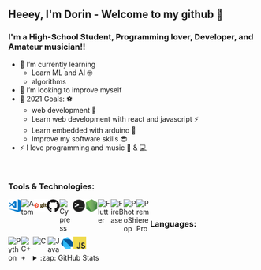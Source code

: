 ## Heeey, I'm Dorin - Welcome to my github 👋

### I'm a High-School Student, Programming lover, Developer, and Amateur musician!!

- 🌱 I’m currently learning 
  - Learn ML and AI 🤓
  - algorithms
- 👯 I’m looking to improve myself
- 🥅 2021 Goals: ⚽
  - web development 🤙
  - Learn web development with react and javascript ⚡
  - Learn embedded with arduino 🤖
  - Improve my software skills 😎 
- ⚡ I love programming and music 🎺 & 💻

<br />

### Tools & Technologies:

<img align="left" alt="Visual Studio Code" width="26px" src="https://raw.githubusercontent.com/github/explore/80688e429a7d4ef2fca1e82350fe8e3517d3494d/topics/visual-studio-code/visual-studio-code.png" />
<img align="left" alt="Atom" width="26px" src="https://simpleicons.org/icons/atom.svg" />
<img align="left" alt="Git" width="26px" src="https://raw.githubusercontent.com/github/explore/80688e429a7d4ef2fca1e82350fe8e3517d3494d/topics/git/git.png" />
<img align="left" alt="GitHub" width="26px" src="https://raw.githubusercontent.com/github/explore/78df643247d429f6cc873026c0622819ad797942/topics/github/github.png" />
<img align="left" alt="Cypress" width="26px" src="https://avatars0.githubusercontent.com/u/9689685?s=200&v=4" />
<img align="left" alt="Terminal" width="26px" src="https://raw.githubusercontent.com/github/explore/80688e429a7d4ef2fca1e82350fe8e3517d3494d/topics/terminal/terminal.png" />
<img align="left" alt="Node.js" width="26px" src="https://raw.githubusercontent.com/github/explore/80688e429a7d4ef2fca1e82350fe8e3517d3494d/topics/nodejs/nodejs.png" />
<img align="left" alt="Flutter" width="26px" src="https://cdn.iconscout.com/icon/free/png-512/flutter-2038877-1720090.png" />
<img align="left" alt="FireBase" width="26px" src="https://img.icons8.com/color/452/firebase.png" />
<img align="left" alt="PhotoShop" width="26px" src="https://upload.wikimedia.org/wikipedia/commons/thumb/2/20/Photoshop_CC_icon.png/492px-Photoshop_CC_icon.png" />
<img align="left" alt="PremierePro" width="28px" src="https://upload.wikimedia.org/wikipedia/commons/5/58/Adobe_Premiere_Pro_CS6_Icon.png" />

<br />

### Languages:

<img align="left" alt="Python" width="26px" src="https://images.vexels.com/media/users/3/166477/isolated/preview/9bb722f0e85ddbc1ce0f064534fd2311-python-programming-language-icon-by-vexels.png" />
<img align="left" alt="C++" width="24px" src="https://user-images.githubusercontent.com/42747200/46140125-da084900-c26d-11e8-8ea7-c45ae6306309.png" />
<img align="left" alt="C" width="30px" src="https://cdn.iconscout.com/icon/free/png-512/c-programming-569564.png" />
<img align="left" alt="Java" width="26px" src="https://cdn.iconscout.com/icon/free/png-512/java-43-569305.png" />
<img align="left" alt="Dart" width="26px" src="https://raw.githubusercontent.com/github/explore/80688e429a7d4ef2fca1e82350fe8e3517d3494d/topics/dart/dart.png" />
<img align="left" alt="JavaScript" width="26px" src="https://raw.githubusercontent.com/github/explore/80688e429a7d4ef2fca1e82350fe8e3517d3494d/topics/javascript/javascript.png" />

<br />

<br />

<!-- <details>

  <summary>:zap: Recent GitHub Activity</summary>  -->
  
<!-- START_SECTION:activity -->
 <!-- 1. ❌ Closed PR [#14](https://github.com/Dorin07/Dorin07/pull/14) in [Dorin07/Dorin07](https://github.com/Dorin07/Dorin07)
 2. 🗣 Commented on [#14](https://github.com/Dorin07/Dorin07/issues/14) in [Dorin07/Dorin07](https://github.com/Dorin07/Dorin07)
 3. ❌ Closed PR [#7](https://github.com/Dorin07/Dorin07/pull/7) in [Dorin07/Dorin07](https://github.com/Dorin07/Dorin07)
 4. 🎉 Merged PR [#6](https://github.com/Dorin07/Dorin07/pull/6) in [Dorin07/Dorin07](https://github.com/Dorin07/Dorin07) -->
<!-- END_SECTION:activity -->

<!-- </details>  -->

<details>

  <summary>:zap: GitHub Stats</summary>
  <img align="left" alt="Dorin07's GitHub Stats" src="https://github-readme-stats.codestackr.vercel.app/api?username=Dorin07&show_icons=true&hide_border=true"/>

</details>
